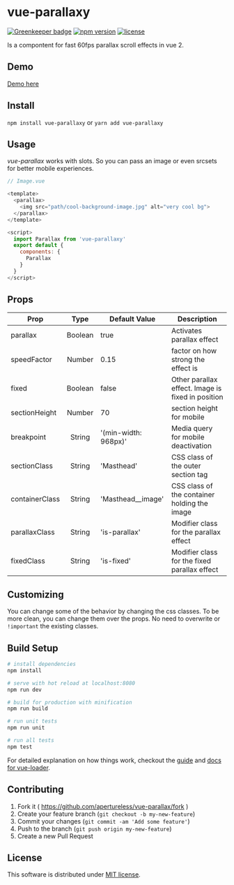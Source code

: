 # vue-parallaxy

[![Greenkeeper badge](https://badges.greenkeeper.io/apertureless/vue-parallax.svg)](https://greenkeeper.io/)
[![npm version](https://badge.fury.io/js/vue-parallaxy.svg)](https://badge.fury.io/js/vue-parallaxy)
[![license](https://img.shields.io/github/license/mashape/apistatus.svg)](https://github.com/apertureless/vue-parallax/blob/master/LICENSE.txt)

Is a compontent for fast 60fps parallax scroll effects in vue 2.

## Demo

[Demo here](https://apertureless.github.io/vue-parallax/)

## Install

`npm install vue-parallaxy` or `yarn add vue-parallaxy`

## Usage
*vue-parallax* works with slots. So you can pass an image or even srcsets for better mobile experiences.

```javascript
// Image.vue

<template>
  <parallax>
    <img src="path/cool-background-image.jpg" alt="very cool bg">
  </parallax>
</template>

<script>
  import Parallax from 'vue-parallaxy'
  export default {
    components: {
      Parallax
    }
  }
</script>
```


## Props

| Prop   |      Type      |  Default Value | Description
|----------|:-------------:|------|------|
| parallax |  Boolean | true | Activates parallax effect |
| speedFactor |  Number   | 0.15 | factor on how strong the effect is|
| fixed | Boolean | false | Other parallax effect. Image is fixed in position |
| sectionHeight | Number | 70 | section height for mobile |
| breakpoint | String | '(min-width: 968px)' | Media query for mobile deactivation |
| sectionClass | String | 'Masthead' | CSS class of the outer section tag |
| containerClass | String | 'Masthead__image' | CSS class of the container holding the  image |
| parallaxClass | String | 'is-parallax' | Modifier class for the parallax effect |
| fixedClass | String | 'is-fixed' | Modifier class for the fixed parallax effect |

## Customizing

You can change some of the behavior by changing the css classes. To be more clean, you can change them over the props. No need to overwrite or `!important` the existing classes.

## Build Setup

``` bash
# install dependencies
npm install

# serve with hot reload at localhost:8080
npm run dev

# build for production with minification
npm run build

# run unit tests
npm run unit

# run all tests
npm test
```

For detailed explanation on how things work, checkout the [guide](http://vuejs-templates.github.io/webpack/) and [docs for vue-loader](http://vuejs.github.io/vue-loader).


## Contributing

1. Fork it ( https://github.com/apertureless/vue-parallax/fork )
2. Create your feature branch (`git checkout -b my-new-feature`)
3. Commit your changes (`git commit -am 'Add some feature'`)
4. Push to the branch (`git push origin my-new-feature`)
5. Create a new Pull Request

## License

This software is distributed under [MIT license](LICENSE.txt).

